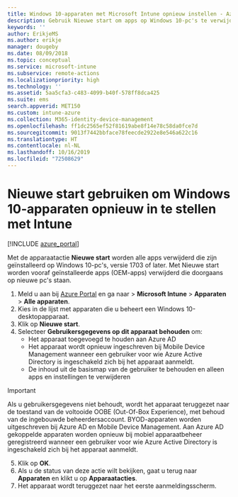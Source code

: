 ```yaml
---
title: Windows 10-apparaten met Microsoft Intune opnieuw instellen - Azure | Microsoft Docs
description: Gebruik Nieuwe start om apps op Windows 10-pc's te verwijderen met behulp van Microsoft Intune.
keywords: ''
author: ErikjeMS
ms.author: erikje
manager: dougeby
ms.date: 08/09/2018
ms.topic: conceptual
ms.service: microsoft-intune
ms.subservice: remote-actions
ms.localizationpriority: high
ms.technology: ''
ms.assetid: 5aa5cfa3-c483-4099-b40f-578ff8dca425
ms.suite: ems
search.appverid: MET150
ms.custom: intune-azure
ms.collection: M365-identity-device-management
ms.openlocfilehash: ff1dc2565ef52f81619abe8f14e78c58da0fce7d
ms.sourcegitcommit: 9013f7442bbface78feecde2922e8e546a622c16
ms.translationtype: HT
ms.contentlocale: nl-NL
ms.lasthandoff: 10/16/2019
ms.locfileid: "72508629"
---
```

# <a name="use-fresh-start-to-reset-windows-10-devices-with-intune"></a>Nieuwe start gebruiken om Windows 10-apparaten opnieuw in te stellen met Intune


[!INCLUDE [azure_portal](../includes/azure_portal.md)]

Met de apparaatactie **Nieuwe start** worden alle apps verwijderd die zijn geïnstalleerd op Windows 10-pc's, versie 1703 of later. Met Nieuwe start worden vooraf geïnstalleerde apps (OEM-apps) verwijderd die doorgaans op nieuwe pc's staan. 

1. Meld u aan bij [Azure Portal](https://portal.azure.com) en ga naar > **Microsoft Intune** > **Apparaten** > **Alle apparaten**.
2. Kies in de lijst met apparaten die u beheert een Windows 10-desktopapparaat.
3. Klik op **Nieuwe start**. 
4. Selecteer **Gebruikersgegevens op dit apparaat behouden** om:
   * Het apparaat toegevoegd te houden aan Azure AD
   * Het apparaat wordt opnieuw ingeschreven bij Mobile Device Management wanneer een gebruiker voor wie Azure Active Directory is ingeschakeld zich bij het apparaat aanmeldt.
   * De inhoud uit de basismap van de gebruiker te behouden en alleen apps en instellingen te verwijderen

  > [!IMPORTANT]
 > Als u gebruikersgegevens niet behoudt, wordt het apparaat teruggezet naar de toestand van de voltooide OOBE (Out-Of-Box Experience), met behoud van de ingebouwde beheerdersaccount.
 > BYOD-apparaten worden uitgeschreven bij Azure AD en Mobile Device Management.
 > Aan Azure AD gekoppelde apparaten worden opnieuw bij mobiel apparaatbeheer geregistreerd wanneer een gebruiker voor wie Azure Active Directory is ingeschakeld zich bij het apparaat aanmeldt.
 
5. Klik op **OK**.   
6. Als u de status van deze actie wilt bekijken, gaat u terug naar **Apparaten** en klikt u op **Apparaatacties**.  
7. Het apparaat wordt teruggezet naar het eerste aanmeldingsscherm.
